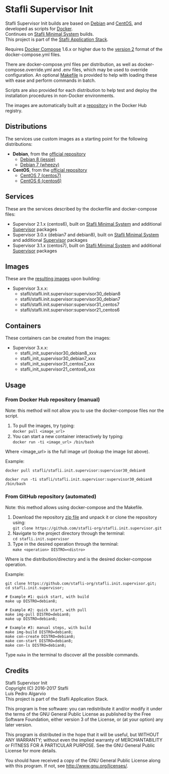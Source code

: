 # Stafli Supervisor Init
Stafli Supervisor Init builds are based on [Debian](https://www.debian.org) and [CentOS](https://www.centos.org), and developed as scripts for [Docker](https://www.docker.com).  
Continues on [Stafli Minimal System](https://github.com/stafli-org/stafli.system.minimal) builds.  
This project is part of the [Stafli Application Stack](https://github.com/stafli-org).

Requires [Docker Compose](https://docs.docker.com/compose) 1.6.x or higher due to the [version 2](https://docs.docker.com/compose/compose-file/#versioning) format of the docker-compose.yml files.

There are docker-compose.yml files per distribution, as well as docker-compose.override.yml and .env files, which may be used to override configuration.
An optional [Makefile](../../tree/master/Makefile) is provided to help with loading these with ease and perform commands in batch.

Scripts are also provided for each distribution to help test and deploy the installation procedures in non-Docker environments.

The images are automatically built at a [repository](https://hub.docker.com/r/stafli/stafli.init.supervisor) in the Docker Hub registry.

## Distributions
The services use custom images as a starting point for the following distributions:
- __Debian__, from the [official repository](https://hub.docker.com/_/debian)
  - [Debian 8 (jessie)](../../tree/master/debian8)
  - [Debian 7 (wheezy)](../../tree/master/debian7)
- __CentOS__, from the [official repository](https://hub.docker.com/_/centos)
  - [CentOS 7 (centos7)](../../tree/master/centos7)
  - [CentOS 6 (centos6)](../../tree/master/centos6)

## Services
These are the services described by the dockerfile and docker-compose files:
- Supervisor 2.1.x (centos6), built on [Stafli Minimal System](https://github.com/stafli-org/stafli.system.minimal) and additional [Supervisor](http://supervisord.org) packages
- Supervisor 3.0.x (debian7 and debian8), built on [Stafli Minimal System](https://github.com/stafli-org/stafli.system.minimal) and additional [Supervisor](http://supervisord.org) packages
- Supervisor 3.1.x (centos7), built on [Stafli Minimal System](https://github.com/stafli-org/stafli.system.minimal) and additional [Supervisor](http://supervisord.org) packages

## Images
These are the [resulting images](https://hub.docker.com/r/stafli/stafli.init.supervisor/tags) upon building:
- Supervisor 3.x.x:
  - stafli/stafli.init.supervisor:supervisor30_debian8
  - stafli/stafli.init.supervisor:supervisor30_debian7
  - stafli/stafli.init.supervisor:supervisor31_centos7
  - stafli/stafli.init.supervisor:supervisor21_centos6

## Containers
These containers can be created from the images:
- Supervisor 3.x.x:
  - stafli_init_supervisor30_debian8_xxx
  - stafli_init_supervisor30_debian7_xxx
  - stafli_init_supervisor31_centos7_xxx
  - stafli_init_supervisor21_centos6_xxx

## Usage

### From Docker Hub repository (manual)

Note: this method will not allow you to use the docker-compose files nor the script.

1. To pull the images, try typing:  
`docker pull <image_url>`
2. You can start a new container interactively by typing:  
`docker run -ti <image_url> /bin/bash`

Where <image_url> is the full image url (lookup the image list above).

Example:
```
docker pull stafli/stafli.init.supervisor:supervisor30_debian8

docker run -ti stafli/stafli.init.supervisor:supervisor30_debian8 /bin/bash
```

### From GitHub repository (automated)

Note: this method allows using docker-compose and the Makefile.

1. Download the repository [zip file](https://github.com/stafli-org/stafli.init.supervisor/archive/master.zip) and unpack it or clone the repository using:  
`git clone https://github.com/stafli-org/stafli.init.supervisor.git`
2. Navigate to the project directory through the terminal:  
`cd stafli.init.supervisor`
3. Type in the desired operation through the terminal:  
`make <operation> DISTRO=<distro>`

Where <distro> is the distribution/directory and <operation> is the desired docker-compose operation.

Example:
```
git clone https://github.com/stafli-org/stafli.init.supervisor.git;
cd stafli.init.supervisor;

# Example #1: quick start, with build
make up DISTRO=debian8;

# Example #2: quick start, with pull
make img-pull DISTRO=debian8;
make up DISTRO=debian8;

# Example #3: manual steps, with build
make img-build DISTRO=debian8;
make con-create DISTRO=debian8;
make con-start DISTRO=debian8;
make con-ls DISTRO=debian8;
```

Type `make` in the terminal to discover all the possible commands.

## Credits
Stafli Supervisor Init  
Copyright (C) 2016-2017 Stafli  
Luís Pedro Algarvio  
This project is part of the Stafli Application Stack.

This program is free software: you can redistribute it and/or modify
it under the terms of the GNU General Public License as published by
the Free Software Foundation, either version 3 of the License, or
(at your option) any later version.

This program is distributed in the hope that it will be useful,
but WITHOUT ANY WARRANTY; without even the implied warranty of
MERCHANTABILITY or FITNESS FOR A PARTICULAR PURPOSE.  See the
GNU General Public License for more details.

You should have received a copy of the GNU General Public License
along with this program.  If not, see <http://www.gnu.org/licenses/>.

